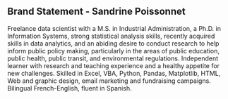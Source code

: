 ## Brand Statement - Sandrine Poissonnet

Freelance data scientist with a M.S. in Industrial Administration, a Ph.D. in Information Systems, strong statistical analysis skills, recently acquired skills in data analytics, and an abiding desire to conduct research to help inform public policy making, particularly in the areas of public education, public health, public transit, and environmental regulations. 
Independent learner with research and teaching experience and a healthy appetite for new challenges. Skilled in Excel, VBA, Python, Pandas, Matplotlib, HTML, Web and graphic design, email marketing and fundraising campaigns. 
Bilingual French-English, fluent in Spanish.
